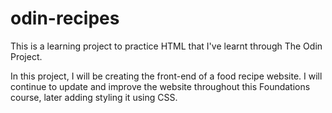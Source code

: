 # odin-recipes
This is a learning project to practice HTML that I've learnt through The Odin Project.

In this project, I will be creating the front-end of a food recipe website. I will continue to update and improve the website throughout this Foundations course, later adding styling it using CSS.